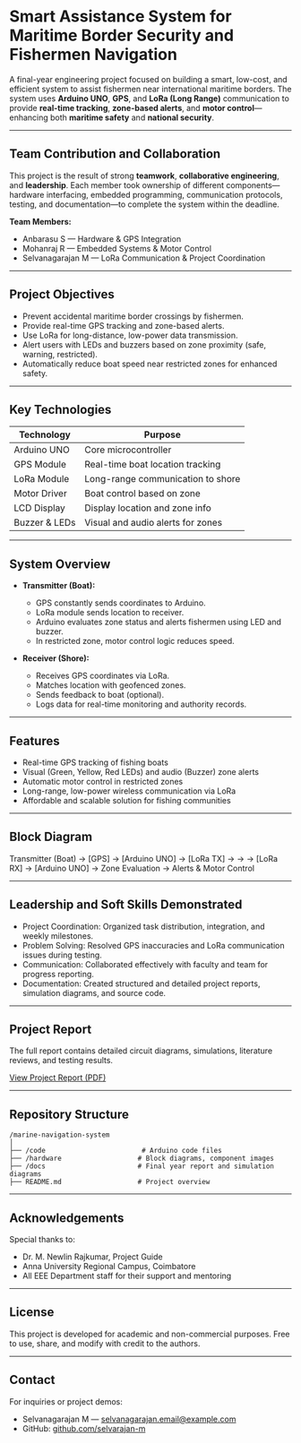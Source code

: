 
# Smart Assistance System for Maritime Border Security and Fishermen Navigation

A final-year engineering project focused on building a smart, low-cost, and efficient system to assist fishermen near international maritime borders. The system uses **Arduino UNO**, **GPS**, and **LoRa (Long Range)** communication to provide **real-time tracking**, **zone-based alerts**, and **motor control**—enhancing both **maritime safety** and **national security**.

---

## Team Contribution and Collaboration

This project is the result of strong **teamwork**, **collaborative engineering**, and **leadership**. Each member took ownership of different components—hardware interfacing, embedded programming, communication protocols, testing, and documentation—to complete the system within the deadline.

**Team Members:**
- Anbarasu S — Hardware & GPS Integration
- Mohanraj R — Embedded Systems & Motor Control
- Selvanagarajan M — LoRa Communication & Project Coordination

---

## Project Objectives

- Prevent accidental maritime border crossings by fishermen.
- Provide real-time GPS tracking and zone-based alerts.
- Use LoRa for long-distance, low-power data transmission.
- Alert users with LEDs and buzzers based on zone proximity (safe, warning, restricted).
- Automatically reduce boat speed near restricted zones for enhanced safety.

---

## Key Technologies

| Technology   | Purpose                                |
|--------------|-----------------------------------------|
| Arduino UNO  | Core microcontroller                    |
| GPS Module   | Real-time boat location tracking        |
| LoRa Module  | Long-range communication to shore       |
| Motor Driver | Boat control based on zone              |
| LCD Display  | Display location and zone info          |
| Buzzer & LEDs| Visual and audio alerts for zones       |

---

## System Overview

- **Transmitter (Boat):**  
  - GPS constantly sends coordinates to Arduino.  
  - LoRa module sends location to receiver.  
  - Arduino evaluates zone status and alerts fishermen using LED and buzzer.  
  - In restricted zone, motor control logic reduces speed.

- **Receiver (Shore):**  
  - Receives GPS coordinates via LoRa.  
  - Matches location with geofenced zones.  
  - Sends feedback to boat (optional).  
  - Logs data for real-time monitoring and authority records.

---

## Features

- Real-time GPS tracking of fishing boats
- Visual (Green, Yellow, Red LEDs) and audio (Buzzer) zone alerts
- Automatic motor control in restricted zones
- Long-range, low-power wireless communication via LoRa
- Affordable and scalable solution for fishing communities

---

## Block Diagram

Transmitter (Boat) → [GPS] → [Arduino UNO] → [LoRa TX] → → → [LoRa RX] → [Arduino UNO] → Zone Evaluation → Alerts & Motor Control

---

## Leadership and Soft Skills Demonstrated

- Project Coordination: Organized task distribution, integration, and weekly milestones.
- Problem Solving: Resolved GPS inaccuracies and LoRa communication issues during testing.
- Communication: Collaborated effectively with faculty and team for progress reporting.
- Documentation: Created structured and detailed project reports, simulation diagrams, and source code.

---

## Project Report

The full report contains detailed circuit diagrams, simulations, literature reviews, and testing results.

[View Project Report (PDF)](./MARINE_final_end_one.pdf)

---

## Repository Structure

```
/marine-navigation-system
│
├── /code                        # Arduino code files
├── /hardware                   # Block diagrams, component images
├── /docs                       # Final year report and simulation diagrams
├── README.md                   # Project overview
```

---

## Acknowledgements

Special thanks to:
- Dr. M. Newlin Rajkumar, Project Guide
- Anna University Regional Campus, Coimbatore
- All EEE Department staff for their support and mentoring

---

## License

This project is developed for academic and non-commercial purposes. Free to use, share, and modify with credit to the authors.

---

## Contact

For inquiries or project demos:
- Selvanagarajan M — selvanagarajan.email@example.com
- GitHub: [github.com/selvarajan-m](https://github.com/selvarajan-m)
